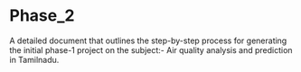 # Phase_2
A detailed document that outlines the step-by-step process for generating the initial phase-1 project on the subject:- Air quality analysis and prediction in Tamilnadu.
